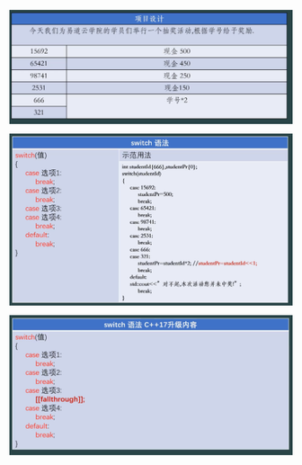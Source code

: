 ![image load fail](./picture/Snipaste_2025-11-01_15-59-47.png)



![](./picture/Snipaste_2025-11-01_16-07-20.png)



![image load fail](./picture/Snipaste_2025-11-01_16-18-18.png)